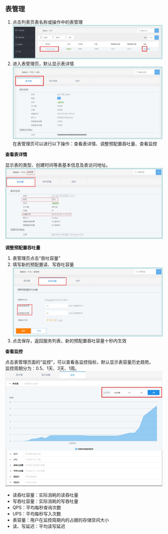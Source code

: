## 表管理

1. 点击列表页表名称或操作中的表管理
![表管理](./images/bgl1.jpg)
2. 进入表管理页，默认显示表详情 
![表管理](./images/bgl2.jpg) 
 在表管理页可以进行以下操作：查看表详情、调整预配置吞吐量、查看监控

**查看表详情**

显示表的类型、创建时间等表基本信息及表访问地址。
![查看表详情](./images/ckbxq.jpg)

**调整预配置吞吐量**

1. 表管理页点击“吞吐容量”
2. 填写新的预配置读、写吞吐容量
![调整预配置吞吐量](./images/tzypzttl.jpg)
3. 点击保存，返回服务列表，新的预配置吞吐容量十秒内生效

**查看监控**

点击表管理页面的“监控”，可以查看各监控指标，默认显示表容量历史趋势。<br>监控周期分为：0.5、1天、3天、1周。 
![查看监控](./images/ckjk.jpg)
* 读吞吐容量：实际消耗的读吞吐量
* 写吞吐容量：实际消耗的写吞吐量
* QPS：平均每秒查询次数
* UPS：平均每秒写入次数
* 表容量：用户在监控周期内的占据的存储空间大小
* 读、写延迟：平均读写延迟



